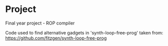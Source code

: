 # Project
Final year project  - ROP compiler

Code used to find alternative gadgets in 'synth-loop-free-prog' taken from: https://github.com/fitzgen/synth-loop-free-prog
